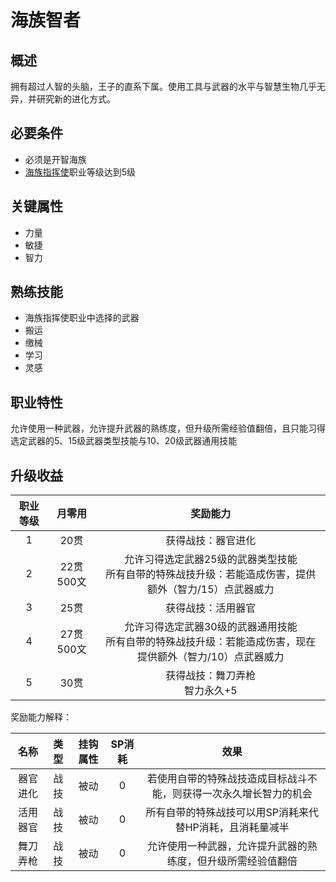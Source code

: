 # 海族智者

## 概述

拥有超过人智的头脑，王子的直系下属。使用工具与武器的水平与智慧生物几乎无异，并研究新的进化方式。

## 必要条件

* 必须是开智海族
* <a href="../umiumeshikikan" target="_blank">海族指挥使</a>职业等级达到5级

## 关键属性

* 力量
* 敏捷
* 智力

## 熟练技能

* 海族指挥使职业中选择的武器
* 搬运
* 缴械
* 学习
* 灵感
  
## 职业特性

允许使用一种武器，允许提升武器的熟练度，但升级所需经验值翻倍，且只能习得选定武器的5、15级武器类型技能与10、20级武器通用技能

## 升级收益

职业等级|月零用|奖励能力
:--:|:--:|:--:
1|20贯|获得战技：器官进化
2|22贯500文|允许习得选定武器25级的武器类型技能<br>所有自带的特殊战技升级：若能造成伤害，提供额外（智力/15）点武器威力
3|25贯|获得战技：活用器官
4|27贯500文|允许习得选定武器30级的武器通用技能<br>所有自带的特殊战技升级：若能造成伤害，现在提供额外（智力/10）点武器威力
5|30贯|获得战技：舞刀弄枪<br>智力永久+5

奖励能力解释：

名称|类型|挂钩属性|SP消耗|效果
:--:|:--:|:--:|:--:|:--:
器官进化|战技|被动|0|若使用自带的特殊战技造成目标战斗不能，则获得一次永久增长智力的机会
活用器官|战技|被动|0|所有自带的特殊战技可以用SP消耗来代替HP消耗，且消耗量减半
舞刀弄枪|战技|被动|0|允许使用一种武器，允许提升武器的熟练度，但升级所需经验值翻倍